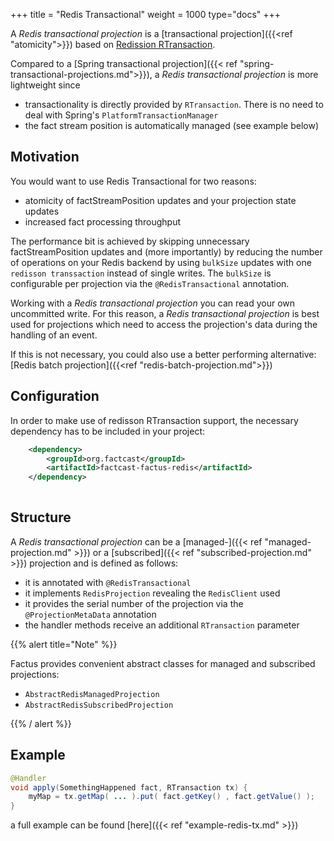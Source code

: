 +++
title = "Redis Transactional"
weight = 1000
type="docs"
+++

A *Redis transactional projection* is a [transactional projection]({{<ref "atomicity">}}) 
based on [Redission RTransaction](https://www.javadoc.io/doc/org.redisson/redisson/latest/org/redisson/api/RTransaction.html).

Compared to a [Spring transactional projection]({{< ref "spring-transactional-projections.md">}}), a *Redis transactional projection* is more lightweight since
- transactionality is directly provided by `RTransaction`. There is no need to deal with Spring's `PlatformTransactionManager`   
- the fact stream position is automatically managed (see example below)
    

## Motivation

You would want to use Redis Transactional for two reasons:

* atomicity of factStreamPosition updates and your projection state updates
* increased fact processing throughput

The performance bit is achieved by skipping unnecessary factStreamPosition updates and (more importantly) by 
reducing the number of operations on your Redis backend by using `bulkSize` updates with one `redisson transsaction` instead of single writes.
The `bulkSize` is configurable per projection via the `@RedisTransactional` annotation.

Working with a *Redis transactional projection* you can read your own uncommitted write. For this reason, a *Redis transactional projection* is best used for projections which
need to access the projection's data during the handling of an event.

If this is not necessary, you could also use a better performing alternative: [Redis batch projection]({{<ref "redis-batch-projection.md">}})



## Configuration

In order to make use of redisson RTransaction support, the necessary dependency has to be included in your project:

```xml
    <dependency>
        <groupId>org.factcast</groupId>
        <artifactId>factcast-factus-redis</artifactId>
    </dependency>
    
```

## Structure

A *Redis transactional projection* can be a [managed-]({{< ref "managed-projection.md" >}}) or 
a [subscribed]({{< ref "subscribed-projection.md" >}}) projection and is defined as follows:

- it is annotated with `@RedisTransactional`
- it implements `RedisProjection` revealing the `RedisClient` used
- it provides the serial number of the projection via the `@ProjectionMetaData` annotation
- the handler methods receive an additional `RTransaction` parameter

{{% alert  title="Note" %}}

Factus provides convenient abstract classes for managed and subscribed projections:
- `AbstractRedisManagedProjection`
- `AbstractRedisSubscribedProjection`

{{% / alert %}}

## Example

```java
@Handler
void apply(SomethingHappened fact, RTransaction tx) {
    myMap = tx.getMap( ... ).put( fact.getKey() , fact.getValue() );
}
```

a full example can be found [here]({{< ref "example-redis-tx.md" >}})
